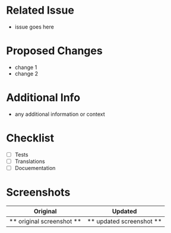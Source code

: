 # Related Issue

- issue goes here

# Proposed Changes

- change 1
- change 2

# Additional Info

- any additional information or context

# Checklist

- [ ] Tests
- [ ] Translations
- [ ] Docuementation

# Screenshots

|         Original          |         Updated          |
| :-----------------------: | :----------------------: |
| ** original screenshot ** | ** updated screenshot ** |

